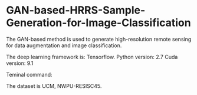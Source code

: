 # GAN-based-HRRS-Sample-Generation-for-Image-Classification
The GAN-based method is used to generate high-resolution remote sensing for data augmentation and image classification.

The deep learning framework is: Tensorflow.
Python version: 2.7
Cuda version: 9.1

Teminal command:

The dataset is UCM, NWPU-RESISC45.
